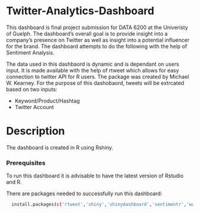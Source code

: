 # Twitter-Analytics-Dashboard
This dashboard is final project submission for DATA 6200 at the Univeristy of Guelph. The dashboard’s overall goal is to provide insight into a company’s presence on Twitter as
well as insight into a potential influencer for the brand. The dashboard attempts to do the following with the help of Sentiment Analysis.

The data used in this dashbaord is dynamic and is dependant on users input. It is made available with the help of rtweet which allows for easy connection to twitter API for R users. The package was created by Michael W. Kearney. For the purpose of this dashobaord, tweets will be extrcated based on two inputs:
* Keyword/Product/Hashtag
* Twitter Account

# Description
The dashboard is created in R using Rshiny.

### Prerequisites
To run this dashboard it is advisable to have the latest version of Rstudio and R.

There are packages needed to successfully run this dashboard:
 ```sh
   install.packages(c('rtweet','shiny','shinydashboard','sentimentr','wordcloud','ggplot2','plotly','tm','reactable','magrittr','stringr','lubridate'))
   ```
